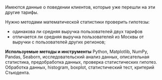 Имеются данные о поведении клиентов, которые уже перешли на эти другие тарифы. 

Нужно методами математической статистики проверить гипотезы:
- одинакова ли средняя выручка пользователей двух тарифов 
- отличается ли средняя выручка пользователей из Москвы от выручки c пользователей других регионов;

**Используемые методы и инструменты**
Python, Matplotlib, NumPy, Pandas, Seaborn, исследовательский анализ данных, описательная статистика, предобработка данных, проверка статистических гипотез. Обработка данных, histogram, boxplot, статистический тест, критерий Стьюдента.
